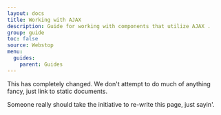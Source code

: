 ```yaml
---
layout: docs
title: Working with AJAX
description: Guide for working with components that utilize AJAX . 
group: guide
toc: false
source: Webstop
menu: 
  guides:
    parent: Guides
---
```


This has completely changed. We don't attempt to do much of anything fancy, just link to static documents.

Someone really should take the initiative to re-write this page, just sayin'.
